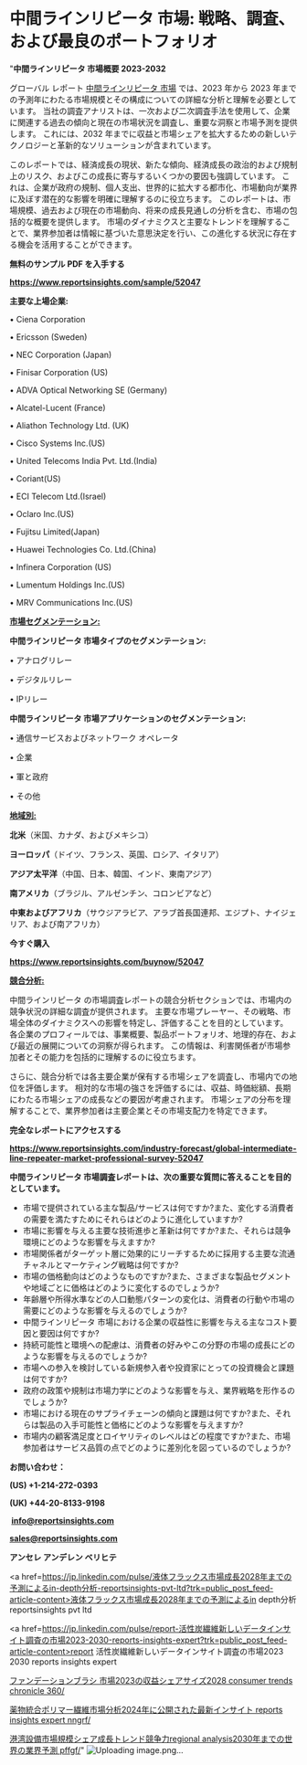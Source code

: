 # 中間ラインリピータ 市場: 戦略、調査、および最良のポートフォリオ

"<strong>中間ラインリピータ 市場概要 2023-2032</strong>

グローバル レポート <a href=https://www.reportsinsights.com/sample/52047>中間ラインリピータ 市場</a> では、2023 年から 2023 年までの予測年にわたる市場規模とその構成についての詳細な分析と理解を必要としています。 当社の調査アナリストは、一次および二次調査手法を使用して、企業に関連する過去の傾向と現在の市場状況を調査し、重要な洞察と市場予測を提供します。 これには、2032 年までに収益と市場シェアを拡大​​するための新しいテクノロジーと革新的なソリューションが含まれています。

このレポートでは、経済成長の現状、新たな傾向、経済成長の政治的および規制上のリスク、およびこの成長に寄与するいくつかの要因も強調しています。 これは、企業が政府の規制、個人支出、世界的に拡大する都市化、市場動向が業界に及ぼす潜在的な影響を明確に理解するのに役立ちます。 このレポートは、市場規模、過去および現在の市場動向、将来の成長見通しの分析を含む、市場の包括的な概要を提供します。 市場のダイナミクスと主要なトレンドを理解することで、業界参加者は情報に基づいた意思決定を行い、この進化する状況に存在する機会を活用することができます。

<strong><b>無料のサンプル PDF を入手する</b></strong>

<a href=https://www.reportsinsights.com/sample/52047><strong><u>https://www.reportsinsights.com/sample/52047</u></strong></a>

<strong>主要な上場企業:</strong>

• Ciena Corporation

• Ericsson (Sweden)

• NEC Corporation (Japan)

• Finisar Corporation (US)

• ADVA Optical Networking SE (Germany)

• Alcatel-Lucent (France)

• Aliathon Technology Ltd. (UK)

• Cisco Systems  Inc.(US)

• United Telecoms India Pvt. Ltd.(India)

• Coriant(US)

• ECI Telecom Ltd.(Israel)

• Oclaro  Inc.(US)

• Fujitsu Limited(Japan)

• Huawei Technologies Co.  Ltd.(China)

• Infinera Corporation (US)

• Lumentum Holdings Inc.(US)

• MRV Communications  Inc.(US)

<strong><u>市場セグメンテーション</u></strong><strong><u>:</u></strong>

<strong>中間ラインリピータ 市場タイプのセグメンテーション:</strong>

• アナログリレー

• デジタルリレー

• IPリレー

<strong>中間ラインリピータ 市場アプリケーションのセグメンテーション:</strong>

• 通信サービスおよびネットワーク オペレータ

• 企業

• 軍と政府

• その他

<strong><u>地域別</u></strong><strong><u>:</u></strong>

<strong>北米</strong>（米国、カナダ、およびメキシコ）

<strong>ヨーロッパ</strong>（ドイツ、フランス、英国、ロシア、イタリア）

<strong>アジア太平洋</strong>（中国、日本、韓国、インド、東南アジア）

<strong>南アメリカ</strong>（ブラジル、アルゼンチン、コロンビアなど）

<strong>中東およびアフリカ</strong>（サウジアラビア、アラブ首長国連邦、エジプト、ナイジェリア、および南アフリカ）

<strong>今すぐ購入</strong>

<a href=https://www.reportsinsights.com/buynow/52047><strong><u>https://www.reportsinsights.com/buynow/52047</u></strong></a>

<strong><u>競合分析:</u></strong>

中間ラインリピータ の市場調査レポートの競合分析セクションでは、市場内の競争状況の詳細な調査が提供されます。 主要な市場プレーヤー、その戦略、市場全体のダイナミクスへの影響を特定し、評価することを目的としています。 各企業のプロフィールでは、事業概要、製品ポートフォリオ、地理的存在、および最近の展開についての洞察が得られます。 この情報は、利害関係者が市場参加者とその能力を包括的に理解するのに役立ちます。

さらに、競合分析では各主要企業が保有する市場シェアを調査し、市場内での地位を評価します。 相対的な市場の強さを評価するには、収益、時価総額、長期にわたる市場シェアの成長などの要因が考慮されます。 市場シェアの分布を理解することで、業界参加者は主要企業とその市場支配力を特定できます。

<strong>完全なレポートにアクセスする</strong>

<a href=https://www.reportsinsights.com/industry-forecast/global-intermediate-line-repeater-market-professional-survey-52047><strong><u><b>https://www.reportsinsights.com/industry-forecast/global-intermediate-line-repeater-market-professional-survey-52047</b></u></strong></a>

<strong><b>中間ラインリピータ 市場調査レポートは、次の重要な質問に答えることを目的としています。</b></strong>
<ul>
  <li>市場で提供されている主な製品/サービスは何ですか?また、変化する消費者の需要を満たすためにそれらはどのように進化していますか?</li>
  <li>市場に影響を与える主要な技術進歩と革新は何ですか?また、それらは競争環境にどのような影響を与えますか?</li>
  <li>市場関係者がターゲット層に効果的にリーチするために採用する主要な流通チャネルとマーケティング戦略は何ですか?</li>
  <li>市場の価格動向はどのようなものですか?また、さまざまな製品セグメントや地域ごとに価格はどのように変化するのでしょうか?</li>
  <li>年齢層や所得水準などの人口動態パターンの変化は、消費者の行動や市場の需要にどのような影響を与えるのでしょうか?</li>
  <li>中間ラインリピータ 市場における企業の収益性に影響を与える主なコスト要因と要因は何ですか?</li>
  <li>持続可能性と環境への配慮は、消費者の好みやこの分野の市場の成長にどのような影響を与えるのでしょうか?</li>
  <li>市場への参入を検討している新規参入者や投資家にとっての投資機会と課題は何ですか?</li>
  <li>政府の政策や規制は市場力学にどのような影響を与え、業界戦略を形作るのでしょうか?</li>
  <li>市場における現在のサプライチェーンの傾向と課題は何ですか?また、それらは製品の入手可能性と価格にどのような影響を与えますか?</li>
  <li>市場内の顧客満足度とロイヤリティのレベルはどの程度ですか?また、市場参加者はサービス品質の点でどのように差別化を図っているのでしょうか?</li>
</ul>
<strong>お問い合わせ：</strong>

<strong>(US) +1-214-272-0393</strong>

<strong>(UK) +44-20-8133-9198</strong>

<strong> </strong><a href=info@reportsinsights.com><strong><u>info@reportsinsights.com</u></strong></a>

<a href=sales@reportsinsights.com><strong><u>sales@reportsinsights.com</u></strong></a>

<strong>アンセレ アンデレン ベリヒテ</strong>

<a href=https://jp.linkedin.com/pulse/液体フラックス市場成長2028年までの予測によるin-depth分析-reportsinsights-pvt-ltd?trk=public_post_feed-article-content>液体フラックス市場成長2028年までの予測によるin depth分析 reportsinsights pvt ltd</a>

<a href=https://jp.linkedin.com/pulse/report-活性炭繊維新しいデータインサイト調査の市場2023-2030-reports-insights-expert?trk=public_post_feed-article-content>report 活性炭繊維新しいデータインサイト調査の市場2023 2030 reports insights expert</a>

<a href=https://www.linkedin.com/pulse/ファンデーションブラシ-市場2023の収益シェアサイズ2028-consumer-trends-chronicle-360/>ファンデーションブラシ 市場2023の収益シェアサイズ2028 consumer trends chronicle 360/</a>

<a href=https://www.linkedin.com/pulse/薬物統合ポリマー繊維市場分析2024年に公開された最新インサイト-reports-insights-expert-nngrf/>薬物統合ポリマー繊維市場分析2024年に公開された最新インサイト reports insights expert nngrf/</a>

<a href=https://www.linkedin.com/pulse/港湾設備市場規模シェア成長トレンド競争力regional-analysis2030年までの世界の業界予測-pffgf/>港湾設備市場規模シェア成長トレンド競争力regional analysis2030年までの世界の業界予測 pffgf/</a>"
![Uploading image.png…]()
